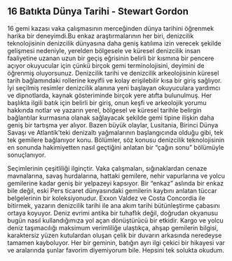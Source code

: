 ## 16 Batıkta Dünya Tarihi - Stewart Gordon

16 gemi kazası vaka çalışmasının merceğinden dünya tarihini öğrenmek harika bir deneyimdi.Bu enkaz araştırmalarının her biri, denizcilik teknolojisinin denizcilik dünyasına daha geniş katılıma izin verecek şekilde gelişmesi nedeniyle, yerelden bölgesele ve küresel denizcilik insan faaliyetine uzanan uzun bir geçiş eğrisinin belirli bir kısmına bir pencere açıyor okuyucular için çünkü birçok gemi terminolojisini, deyimini de öğrenmiş oluyorsunuz. Denizcilik tarihi ve denizcilik arkeolojisinin küresel tarih bağlamındaki rollerine keyifli ve kolay erişilebilir kısa bir giriş sağlıyor. İyi seçilmiş resimler denizcilik alanına yeni başlayan okuyuculara yardımcı ve dipnotlarda, kaynak gösteriminde birçok yere atıfta bulunulmuş. Her başlıkta ilgili batık için belirli bir giriş, onun keşfi ve arkeolojik yorumu hakkında notlar ve yazarın yerel, bölgesel ve küresel tarihle belirgin bağlantılar kurmasına olanak sağlayacak şekilde gemi tipine ilişkin daha geniş bir tartışma yer alıyor. Bazen büyük olaylar, Lusitania, Birinci Dünya Savaşı ve Atlantik'teki denizaltı yağmalarının başlangıcında olduğu gibi, tek tek gemilere bağlanıyor konu. Bölümler, söz konusu denizcilik teknolojisinin en sonunda hakimiyetten nasıl geçtiğini anlatan bir “çağın sonu” bölümüyle sonuçlanıyor.

Seçimlerinin çeşitliliği ilginçtir. Vaka çalışmaları, sığınaklardan cenaze mavnalarına, savaş hurdalarına, hattaki gemilere, nehir vapurlarına ve yolcu gemilerine kadar geniş bir yelpazeyi kapsıyor. Bir “enkaz” aslında bir enkaz bile değil, eski Pers ticaret dünyasındaki gemilerin kaybını anlatan tüccar belgelerinin bir koleksiyonudur. Exxon Valdez ve Costa Concordia ile bitirmek, yazarın denizcilik tarihi ile ana akım tarihi bütünleştirme çabasını ortaya koyuyor. Deniz evrimi antika bir tuhaflık değil, doğrudan okyanusu bugün nasıl kullandığımıza yol açan dönüştürücü bir etkidir. Kargo ve yolcu deniz taşımacılığı maksimum verimliliğe ulaştıkça, ahşap gemilerin bilgisi, karaktersiz yüzen kutulardan oluşan çelik bir duvarın arkasında neredeyse tamamen kayboluyor. Her bir geminin, batığın ayrı ilgi çekici bir hikayesi var ve aralarında şunlar favorim diyemiyorum bile. Hepsini tek solukta okudum.

